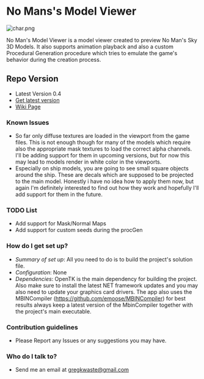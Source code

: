 # **No Mans's Model Viewer** #
![char.png](http://i.imgur.com/KkotCjBl.png)

No Man's Model Viewer is a model viewer created to preview No Man's Sky 3D Models. It also supports animation playback and also a custom Procedural Generation procedure which tries to emulate the game's behavior during the creation process.

## **Repo Version** ##

* Latest Version 0.4
* [Get latest version](https://bitbucket.org/gregkwaste/nms-viewer/downloads)
* [Wiki Page](https://bitbucket.org/gregkwaste/nms-viewer/wiki/Home)
### Known Issues ###
* So far only diffuse textures are loaded in the viewport from the game files. This is not enough though for many of the models which require also the appropriate mask textures to load the correct alpha channels. I'll be adding support for them in upcoming versions, but for now this may lead to models render in white color in the viewports.
* Especially on ship models, you are going to see small square objects around the ship. These are decals which are supposed to be projected to the main model. Honestly i have no idea how to apply them now, but again I'm definitely interested to find out how they work and hopefully I'll add support for them in the future.

### TODO List ###
* Add support for Mask/Normal Maps
* Add support for custom seeds during the procGen

### How do I get set up? ###

* *Summary of set up*: All you need to do is to build the project's solution file.
* *Configuration*: None
* *Dependencies*: OpenTK is the main dependency for building the project. Also make sure to install the latest NET framework updates and you may also need to update your graphics card drivers. The app also uses the MBINCompiler (https://github.com/emoose/MBINCompiler) for best results always keep a latest version of the MbinCompiler together with the project's main executable.

### Contribution guidelines ###
* Please Report any Issues or any suggestions you may have.

### Who do I talk to? ###

* Send me an email at gregkwaste@gmail.com